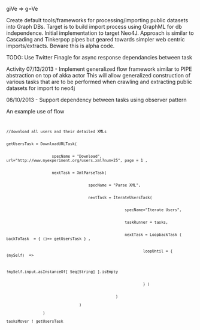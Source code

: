 giVe	=>	g=Ve

Create default tools/frameworks for processing/importing public datasets into Graph DBs.
Target is to build import process using GraphML for db independence.
Initial implementation to target Neo4J.
Approach is similar to Cascading and Tinkerpop pipes but geared towards simpler web centric imports/extracts.
 Beware this is alpha code.

TODO: Use Twitter Finagle for async response dependancies between task

Activity
07/13/2013 - Implement generalized flow framework similar to PIPE abstraction on top of akka actor
				This will allow generalized construction of various tasks that are to be performed when crawling and extracting public datasets for import to neo4j

08/10/2013 - Support dependency between tasks using observer pattern

An example use of flow
<code>

	//download all users and their detailed XMLs


 	getUsersTask = DownloadURLTask( 


 						specName = "Download", url="http://www.myexperiment.org/users.xml?num=25", page = 1 , 


						nextTask = XmlParseTask( 


										specName = "Parse XML",


										nextTask = IterateUsersTask( 


														specName="Iterate Users", 


														taskRunner = tasks,


														nextTask = LoopbackTask ( backToTask  = { ()=> getUsersTask } , 


																loopUntil = {  (mySelf)  =>   


																	!mySelf.input.asInstanceOf[ Seq[String] ].isEmpty  


																} )


													)

									)
					
					)

	tasksMover ! getUsersTask 


</code>